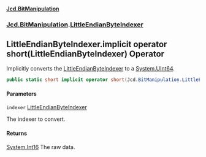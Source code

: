 #### [Jcd.BitManipulation](index 'index')
### [Jcd.BitManipulation](Jcd.BitManipulation 'Jcd.BitManipulation').[LittleEndianByteIndexer](Jcd.BitManipulation.LittleEndianByteIndexer 'Jcd.BitManipulation.LittleEndianByteIndexer')

## LittleEndianByteIndexer.implicit operator short(LittleEndianByteIndexer) Operator

Implicitly converts the [LittleEndianByteIndexer](Jcd.BitManipulation.LittleEndianByteIndexer 'Jcd.BitManipulation.LittleEndianByteIndexer') to a [System.UInt64](https://docs.microsoft.com/en-us/dotnet/api/System.UInt64 'System.UInt64').

```csharp
public static short implicit operator short(Jcd.BitManipulation.LittleEndianByteIndexer indexer);
```
#### Parameters

<a name='Jcd.BitManipulation.LittleEndianByteIndexer.op_Implicitshort(Jcd.BitManipulation.LittleEndianByteIndexer).indexer'></a>

`indexer` [LittleEndianByteIndexer](Jcd.BitManipulation.LittleEndianByteIndexer 'Jcd.BitManipulation.LittleEndianByteIndexer')

The indexer to convert.

#### Returns
[System.Int16](https://docs.microsoft.com/en-us/dotnet/api/System.Int16 'System.Int16')
The raw data.